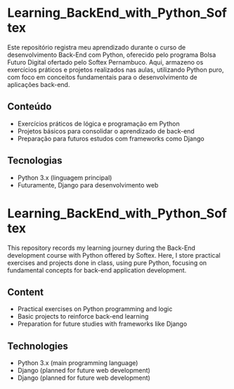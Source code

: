 # Learning_BackEnd_with_Python_Softex

Este repositório registra meu aprendizado durante o curso de desenvolvimento Back-End com Python, oferecido pelo programa Bolsa Futuro Digital ofertado pelo Softex Pernambuco. Aqui, armazeno os exercícios práticos e projetos realizados nas aulas, utilizando Python puro, com foco em conceitos fundamentais para o desenvolvimento de aplicações back-end.

## Conteúdo

- Exercícios práticos de lógica e programação em Python
- Projetos básicos para consolidar o aprendizado de back-end
- Preparação para futuros estudos com frameworks como Django

## Tecnologias

- Python 3.x (linguagem principal)
- Futuramente, Django para desenvolvimento web

# Learning_BackEnd_with_Python_Softex

This repository records my learning journey during the Back-End development course with Python offered by Softex. Here, I store practical exercises and projects done in class, using pure Python, focusing on fundamental concepts for back-end application development.

## Content

- Practical exercises on Python programming and logic
- Basic projects to reinforce back-end learning
- Preparation for future studies with frameworks like Django

## Technologies

- Python 3.x (main programming language)
- Django (planned for future web development)
- Django (planned for future web development)

